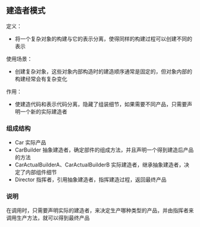 ## 建造者模式
定义：
- 将一个复杂对象的构建与它的表示分离，使得同样的构建过程可以创建不同的表示

使用场景：
- 创建复杂对象，这些对象内部构造时的建造顺序通常是固定的，但对象内部的构建经常会有复杂变化

作用：
- 使建造代码和表示代码分离，隐藏了组装细节，如果需要不同产品，只需要声明一个新的实际建造者

### 组成结构
- Car    实际产品
- CarBuilder    抽象建造者，确定部件的组成方法，并且声明一个得到建造后产品的方法
- CarActualBuilderA、CarActualBuilderB    实际建造者，继承抽象建造者，决定了内部组件细节
- Director    指挥者，引用抽象建造者，指挥建造过程，返回最终产品

### 说明
在调用时，只需要声明实际的建造者，来决定生产哪种类型的产品，并由指挥者来调用生产方法，就可以得到最终产品